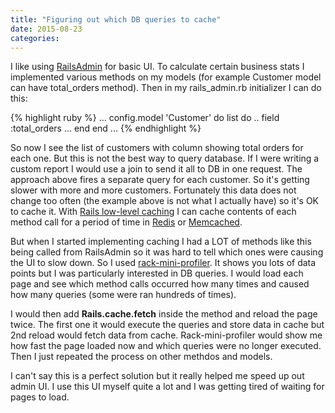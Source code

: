```yaml
---
title: "Figuring out which DB queries to cache"
date: 2015-08-23
categories:
---
```


I like using [RailsAdmin](https://github.com/sferik/rails_admin) for basic UI.  To calculate certain business stats I implemented various methods on my models (for example Customer model can have total_orders method).  Then in my rails_admin.rb initializer I can do this:

{% highlight ruby %}
...
config.model 'Customer' do
  list do
    ..
    field :total_orders
    ...
  end
end
...
{% endhighlight %}

So now I see the list of customers with column showing total orders for each one.  But this is not the best way to query database.  If I were writing a custom report I would use a join to send it all to DB in one request.  The approach above fires a separate query for each customer.  So it's getting slower with more and more customers.  Fortunately this data does not change too often (the example above is not what I actually have) so it's OK to cache it.  With [Rails low-level caching](http://guides.rubyonrails.org/caching_with_rails.html#low-level-caching) I can cache contents of each method call for a period of time in [Redis](http://redis.io) or [Memcached](http://memcached.org).  

But when I started implementing caching I had a LOT of methods like this being called from RailsAdmin so it was hard to tell which ones were causing the UI to slow down.  So I used [rack-mini-profiler](https://github.com/MiniProfiler/rack-mini-profiler).  It shows you lots of data points but I was particularly interested in DB queries.  I would load each page and see which method calls occurred how many times and caused how many queries (some were ran hundreds of times).  

I would then add **Rails.cache.fetch** inside the method and reload the page twice.  The first one it would execute the queries and store data in cache but 2nd reload would fetch data from cache.  Rack-mini-profiler would show me how fast the page loaded now and which queries were no longer executed.  Then I just repeated the process on other methdos and models.  

I can't say this is a perfect solution but it really helped me speed up out admin UI.  I use this UI myself quite a lot and I was getting tired of waiting for pages to load.  